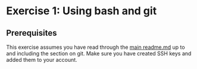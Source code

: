 # Exercise 1: Using bash and git

## Prerequisites
This exercise assumes you have read through the [main readme.md](https://github.com/ABarancewicz/Introduction_to_ML/blob/main/README.md) up to 
and including the section on git. Make sure you have created SSH keys and added them to your account.
